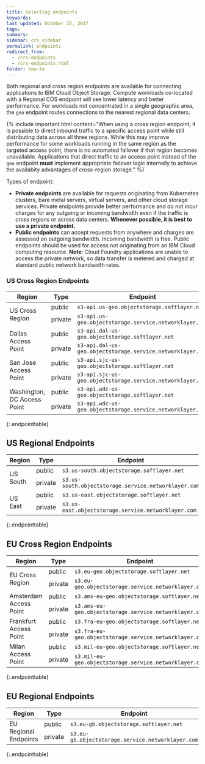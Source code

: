 ```yaml
---
title: Selecting endpoints
keywords:
last_updated: October 25, 2017
tags:
summary:
sidebar: crs_sidebar
permalink: endpoints
redirect_from:
  - /crs-endpoints
  - /crs-endpoints.html
folder: how-to
---
```


Both regional and cross region endpoints are available for connecting applications to IBM Cloud Object Storage. Compute workloads co-located with a Regional COS endpoint will see lower latency and better performance. For workloads not concentrated in a single geographic area, the `geo` endpoint routes connections to the nearest regional data centers.

{% include important.html content="When using a cross region endpoint, it is possible to direct inbound traffic to a specific access point while still distributing data across all three regions. While this may improve performance for some workloads running in the same region as the targeted access point, there is no automated failover if that region becomes unavailable.  Applications that direct traffic to an access point instead of the `geo` endpoint **must** implement appropriate failover logic internally to achieve the availabity advantages of cross-region storage." %}


Types of endpoint:

* **Private endpoints** are available for requests originating from Kubernetes clusters, bare metal servers, virtual servers, and other cloud storage services. Private endpoints provide better performance and do not incur charges for any outgoing or incoming bandwidth even if the traffic is cross regions or across data centers. **Whenever possible, it is best to use a private endpoint.**
* **Public endpoints** can accept requests from anywhere and charges are assessed on outgoing bandwidth. Incoming bandwidth is free. Public endpoints should be used for access not originating from an IBM Cloud computing resource.  **Note**: Cloud Foundry applications are unable to access the private network, so data transfer is metered and charged at standard public network bandwidth rates.

### US Cross Region Endpoints

<table>
  <thead>
    <tr>
      <th>Region</th>
      <th>Type</th>
      <th>Endpoint</th>
    </tr>
  </thead>
    <tr>
    <td rowspan="2">US Cross Region</td>
    <td>public</td>
    <td><code class="highlighter-rouge">s3-api.us-geo.objectstorage.softlayer.net</code></td>
  </tr>
  <tr>
    <td>private</td>
    <td><code class="highlighter-rouge">s3-api.us-geo.objectstorage.service.networklayer.com</code></td>
  </tr>
  <tr>
    <td rowspan="2">Dallas Access Point</td>
    <td>public</td>
    <td><code class="highlighter-rouge">s3-api.dal-us-geo.objectstorage.softlayer.net</code></td>
  </tr>
  <tr>
    <td>private</td>
    <td><code class="highlighter-rouge">s3-api.dal-us-geo.objectstorage.service.networklayer.com</code></td>
  </tr>
  <tr>
    <td rowspan="2">San Jose Access Point</td>
        <td>public</td>
    <td><code class="highlighter-rouge">s3-api.sjc-us-geo.objectstorage.softlayer.net</code></td>
  </tr>
  <tr>
    <td>private</td>
    <td><code class="highlighter-rouge">s3-api.sjc-us-geo.objectstorage.service.networklayer.com</code></td>
  </tr>
  <tr>
    <td rowspan="2">Washington, DC Access Point</td>
    <td>public</td>
    <td><code class="highlighter-rouge">s3-api.wdc-us-geo.objectstorage.softlayer.net</code></td>
  </tr>
  <tr>
    <td>private</td>
    <td><code class="highlighter-rouge">s3-api.wdc-us-geo.objectstorage.service.networklayer.com</code></td>
  </tr>
</table>
{:.endpointtable}


## US Regional Endpoints

<table>
  <thead>
    <tr>
      <th>Region</th>
      <th>Type</th>
      <th>Endpoint</th>
    </tr>
  </thead>
    <tr>
    <td rowspan="2">US South</td>
    <td>public</td>
    <td><code class="highlighter-rouge">s3.us-south.objectstorage.softlayer.net</code></td>
  </tr>
  <tr>
    <td>private</td>
    <td><code class="highlighter-rouge">s3.us-south.objectstorage.service.networklayer.com</code></td>
  </tr>
  <tr>
  <td rowspan="2">US East</td>
  <td>public</td>
  <td><code class="highlighter-rouge">s3.us-east.objectstorage.softlayer.net</code></td>
</tr>
<tr>
  <td>private</td>
  <td><code class="highlighter-rouge">s3.us-east.objectstorage.service.networklayer.com</code></td>
</tr>
</table>
{:.endpointtable}


## EU Cross Region Endpoints

<table>
  <thead>
    <tr>
      <th>Region</th>
      <th>Type</th>
      <th>Endpoint</th>
    </tr>
  </thead>
    <tr>
    <td rowspan="2">EU Cross Region</td>
    <td>public</td>
    <td><code class="highlighter-rouge">s3.eu-geo.objectstorage.softlayer.net</code></td>
  </tr>
  <tr>
    <td>private</td>
    <td><code class="highlighter-rouge">s3.eu-geo.objectstorage.service.networklayer.com</code></td>
  </tr>
  <tr>
    <td rowspan="2">Amsterdam Access Point</td>
    <td>public</td>
    <td><code class="highlighter-rouge">s3.ams-eu-geo.objectstorage.softlayer.net</code></td>
  </tr>
  <tr>
    <td>private</td>
    <td><code class="highlighter-rouge">s3.ams-eu-geo.objectstorage.service.networklayer.com</code></td>
  </tr>
  <tr>
    <td rowspan="2">Frankfurt Access Point</td>
        <td>public</td>
    <td><code class="highlighter-rouge">s3.fra-eu-geo.objectstorage.softlayer.net</code></td>
  </tr>
  <tr>
    <td>private</td>
    <td><code class="highlighter-rouge">s3.fra-eu-geo.objectstorage.service.networklayer.com</code></td>
  </tr>
  <tr>
    <td rowspan="2">Milan Access Point</td>
    <td>public</td>
    <td><code class="highlighter-rouge">s3.mil-eu-geo.objectstorage.softlayer.net</code></td>
  </tr>
  <tr>
    <td>private</td>
    <td><code class="highlighter-rouge">s3.mil-eu-geo.objectstorage.service.networklayer.com</code></td>
  </tr>
</table>
{:.endpointtable}

## EU Regional Endpoints

<table>
  <thead>
    <tr>
      <th>Region</th>
      <th>Type</th>
      <th>Endpoint</th>
    </tr>
  </thead>
    <tr>
    <td rowspan="2">EU Regional Endpoints</td>
    <td>public</td>
    <td><code class="highlighter-rouge">s3.eu-gb.objectstorage.softlayer.net</code></td>
  </tr>
  <tr>
    <td>private</td>
    <td><code class="highlighter-rouge">s3.eu-gb.objectstorage.service.networklayer.com</code></td>
  </tr>
</table>
{:.endpointtable}
